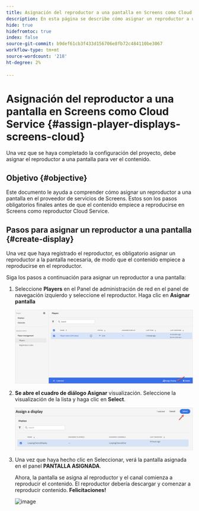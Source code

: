 ```yaml
---
title: Asignación del reproductor a una pantalla en Screens como Cloud Service
description: En esta página se describe cómo asignar un reproductor a una pantalla de Screens como Cloud Service.
hide: true
hidefromtoc: true
index: false
source-git-commit: b9def61cb3f433d156706e8fb72c484110be3067
workflow-type: tm+mt
source-wordcount: '218'
ht-degree: 2%

---
```



# Asignación del reproductor a una pantalla en Screens como Cloud Service {#assign-player-displays-screens-cloud}

Una vez que se haya completado la configuración del proyecto, debe asignar el reproductor a una pantalla para ver el contenido.

## Objetivo {#objective}

Este documento le ayuda a comprender cómo asignar un reproductor a una pantalla en el proveedor de servicios de Screens. Estos son los pasos obligatorios finales antes de que el contenido empiece a reproducirse en Screens como reproductor Cloud Service.

## Pasos para asignar un reproductor a una pantalla {#create-display}

Una vez que haya registrado el reproductor, es obligatorio asignar un reproductor a la pantalla necesaria, de modo que el contenido empiece a reproducirse en el reproductor.

Siga los pasos a continuación para asignar un reproductor a una pantalla:

1. Seleccione **Players** en el Panel de administración de red en el panel de navegación izquierdo y seleccione el reproductor. Haga clic en **Asignar pantalla**

   ![image](/help/screens-cloud/assets/player/register-player7.png)

1. **Se abre el cuadro de diálogo Asignar** visualización. Seleccione la visualización de la lista y haga clic en **Select**.

   ![image](/help/screens-cloud/assets/player/register-player8.png)

1. Una vez que haya hecho clic en Seleccionar, verá la pantalla asignada en el panel **PANTALLA ASIGNADA**.

   Ahora, la pantalla se asigna al reproductor y el canal comienza a reproducir el contenido. El reproductor debería descargar y comenzar a reproducir contenido. **Felicitaciones!**

   ![image](/help/screens-cloud/assets/player/output.gif)

